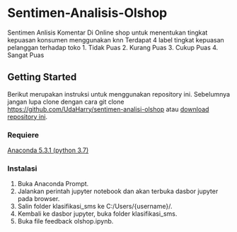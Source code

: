 # Sentimen-Analisis-Olshop
Sentimen Anlisis Komentar Di Online shop untuk menentukan tingkat kepuasan konsumen menggunakan knn
Terdapat 4 label tingkat kepuasan pelanggan terhadap toko
    1. Tidak Puas
    2. Kurang Puas
    3. Cukup Puas
    4. Sangat Puas
    
## Getting Started
Berikut merupakan instruksi untuk menggunakan repository ini. Sebelumnya jangan lupa clone dengan cara git clone https://github.com/UdaHarry/sentimen-analisi-olshop atau [download repository ini](https://codeload.github.com/UdaHarry/sentimen-analisi-olshop/zip/master).

### Requiere
[Anaconda 5.3.1 (python 3.7)](https://www.anaconda.com/download/)


### Instalasi
1. Buka Anaconda Prompt.
2. Jalankan perintah jupyter notebook dan akan terbuka dasbor jupyter pada browser.
3. Salin folder klasifikasi_sms ke C:/Users/{username}/.
4. Kembali ke dasbor jupyter, buka folder klasifikasi_sms.
5. Buka file feedback olshop.ipynb.
